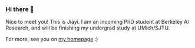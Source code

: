 ### Hi there 👋

Nice to meet you! This is Jiayi. I am an incoming PhD student at Berkeley AI Research, and will be finishing my undergrad study at UMich/SJTU. 

For more, see you on [my homepage](https://jiayipan.me) :)
